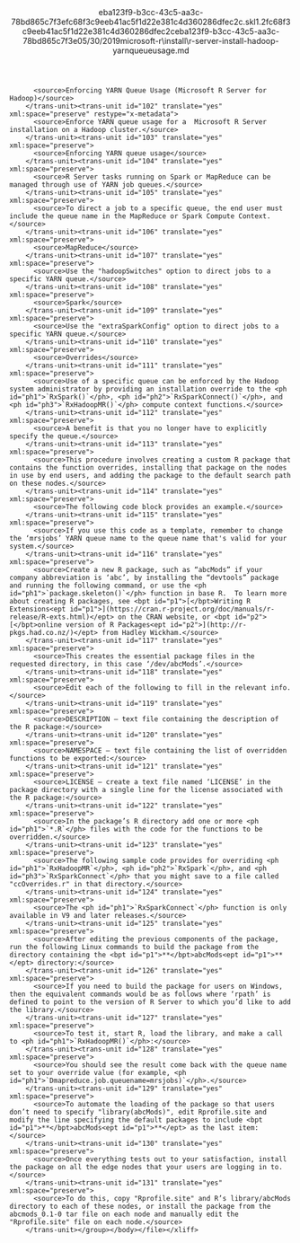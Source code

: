 <?xml version="1.0"?><xliff version="1.2" xmlns="urn:oasis:names:tc:xliff:document:1.2" xmlns:xsi="http://www.w3.org/2001/XMLSchema-instance" xsi:schemaLocation="urn:oasis:names:tc:xliff:document:1.2 xliff-core-1.2-transitional.xsd"><file datatype="xml" original="r-server-install-hadoop-yarnqueueusage.md" source-language="en-US" target-language="en-US"><header><tool tool-id="mdxliff" tool-name="mdxliff" tool-version="1.0-8ab897d" tool-company="Microsoft" /><xliffext:skl_file_name xmlns:xliffext="urn:microsoft:content:schema:xliffextensions">eba123f9-b3cc-43c5-aa3c-78bd865c7f3efc68f3c9eeb41ac5f1d22e381c4d360286dfec2c.skl</xliffext:skl_file_name><xliffext:version xmlns:xliffext="urn:microsoft:content:schema:xliffextensions">1.2</xliffext:version><xliffext:ms.openlocfilehash xmlns:xliffext="urn:microsoft:content:schema:xliffextensions">fc68f3c9eeb41ac5f1d22e381c4d360286dfec2c</xliffext:ms.openlocfilehash><xliffext:ms.sourcegitcommit xmlns:xliffext="urn:microsoft:content:schema:xliffextensions">eba123f9-b3cc-43c5-aa3c-78bd865c7f3e</xliffext:ms.sourcegitcommit><xliffext:ms.lasthandoff xmlns:xliffext="urn:microsoft:content:schema:xliffextensions">05/30/2019</xliffext:ms.lasthandoff><xliffext:ms.openlocfilepath xmlns:xliffext="urn:microsoft:content:schema:xliffextensions">microsoft-r\install\r-server-install-hadoop-yarnqueueusage.md</xliffext:ms.openlocfilepath></header><body><group id="content" extype="content"><trans-unit id="101" translate="yes" xml:space="preserve" restype="x-metadata">
          <source>Enforcing YARN Queue Usage (Microsoft R Server for Hadoop)</source>
        </trans-unit><trans-unit id="102" translate="yes" xml:space="preserve" restype="x-metadata">
          <source>Enforce YARN queue usage for a  Microsoft R Server installation on a Hadoop cluster.</source>
        </trans-unit><trans-unit id="103" translate="yes" xml:space="preserve">
          <source>Enforcing YARN queue usage</source>
        </trans-unit><trans-unit id="104" translate="yes" xml:space="preserve">
          <source>R Server tasks running on Spark or MapReduce can be managed through use of YARN job queues.</source>
        </trans-unit><trans-unit id="105" translate="yes" xml:space="preserve">
          <source>To direct a job to a specific queue, the end user must include the queue name in the MapReduce or Spark Compute Context.</source>
        </trans-unit><trans-unit id="106" translate="yes" xml:space="preserve">
          <source>MapReduce</source>
        </trans-unit><trans-unit id="107" translate="yes" xml:space="preserve">
          <source>Use the "hadoopSwitches" option to direct jobs to a specific YARN queue.</source>
        </trans-unit><trans-unit id="108" translate="yes" xml:space="preserve">
          <source>Spark</source>
        </trans-unit><trans-unit id="109" translate="yes" xml:space="preserve">
          <source>Use the "extraSparkConfig" option to direct jobs to a specific YARN queue.</source>
        </trans-unit><trans-unit id="110" translate="yes" xml:space="preserve">
          <source>Overrides</source>
        </trans-unit><trans-unit id="111" translate="yes" xml:space="preserve">
          <source>Use of a specific queue can be enforced by the Hadoop system administrator by providing an installation override to the <ph id="ph1">`RxSpark()`</ph>, <ph id="ph2">`RxSparkConnect()`</ph>, and <ph id="ph3">`RxHadoopMR()`</ph> compute context functions.</source>
        </trans-unit><trans-unit id="112" translate="yes" xml:space="preserve">
          <source>A benefit is that you no longer have to explicitly specify the queue.</source>
        </trans-unit><trans-unit id="113" translate="yes" xml:space="preserve">
          <source>This procedure involves creating a custom R package that contains the function overrides, installing that package on the nodes in use by end users, and adding the package to the default search path on these nodes.</source>
        </trans-unit><trans-unit id="114" translate="yes" xml:space="preserve">
          <source>The following code block provides an example.</source>
        </trans-unit><trans-unit id="115" translate="yes" xml:space="preserve">
          <source>If you use this code as a template, remember to change the ‘mrsjobs’ YARN queue name to the queue name that's valid for your system.</source>
        </trans-unit><trans-unit id="116" translate="yes" xml:space="preserve">
          <source>Create a new R package, such as “abcMods” if your company abbreviation is ‘abc’, by installing the “devtools” package and running the following command, or use the <ph id="ph1">`package.skeleton()`</ph> function in base R.  To learn more about creating R packages, see <bpt id="p1">[</bpt>Writing R Extensions<ept id="p1">](https://cran.r-project.org/doc/manuals/r-release/R-exts.html)</ept> on the CRAN website, or <bpt id="p2">[</bpt>online version of R Packages<ept id="p2">](http://r-pkgs.had.co.nz/)</ept> from Hadley Wickham.</source>
        </trans-unit><trans-unit id="117" translate="yes" xml:space="preserve">
          <source>This creates the essential package files in the requested directory, in this case ‘/dev/abcMods’.</source>
        </trans-unit><trans-unit id="118" translate="yes" xml:space="preserve">
          <source>Edit each of the following to fill in the relevant info.</source>
        </trans-unit><trans-unit id="119" translate="yes" xml:space="preserve">
          <source>DESCRIPTION – text file containing the description of the R package:</source>
        </trans-unit><trans-unit id="120" translate="yes" xml:space="preserve">
          <source>NAMESPACE – text file containing the list of overridden functions to be exported:</source>
        </trans-unit><trans-unit id="121" translate="yes" xml:space="preserve">
          <source>LICENSE – create a text file named ‘LICENSE’ in the package directory with a single line for the license associated with the R package:</source>
        </trans-unit><trans-unit id="122" translate="yes" xml:space="preserve">
          <source>In the package’s R directory add one or more <ph id="ph1">`*.R`</ph> files with the code for the functions to be overridden.</source>
        </trans-unit><trans-unit id="123" translate="yes" xml:space="preserve">
          <source>The following sample code provides for overriding <ph id="ph1">`RxHadoopMR`</ph>, <ph id="ph2">`RxSpark`</ph>, and <ph id="ph3">`RxSparkConnect`</ph> that you might save to a file called "ccOverrides.r" in that directory.</source>
        </trans-unit><trans-unit id="124" translate="yes" xml:space="preserve">
          <source>The <ph id="ph1">`RxSparkConnect`</ph> function is only available in V9 and later releases.</source>
        </trans-unit><trans-unit id="125" translate="yes" xml:space="preserve">
          <source>After editing the previous components of the package, run the following Linux commands to build the package from the directory containing the <bpt id="p1">**</bpt>abcMods<ept id="p1">**</ept> directory:</source>
        </trans-unit><trans-unit id="126" translate="yes" xml:space="preserve">
          <source>If you need to build the package for users on Windows, then the equivalent commands would be as follows where ‘rpath’ is defined to point to the version of R Server to which you’d like to add the library.</source>
        </trans-unit><trans-unit id="127" translate="yes" xml:space="preserve">
          <source>To test it, start R, load the library, and make a call to <ph id="ph1">`RxHadoopMR()`</ph>:</source>
        </trans-unit><trans-unit id="128" translate="yes" xml:space="preserve">
          <source>You should see the result come back with the queue name set to your override value (for example, <ph id="ph1">`Dmapreduce.job.queuename=mrsjobs)`</ph>.</source>
        </trans-unit><trans-unit id="129" translate="yes" xml:space="preserve">
          <source>To automate the loading of the package so that users don’t need to specify "library(abcMods)", edit Rprofile.site and modify the line specifying the default packages to include <bpt id="p1">**</bpt>abcMods<ept id="p1">**</ept> as the last item:</source>
        </trans-unit><trans-unit id="130" translate="yes" xml:space="preserve">
          <source>Once everything tests out to your satisfaction, install the package on all the edge nodes that your users are logging in to.</source>
        </trans-unit><trans-unit id="131" translate="yes" xml:space="preserve">
          <source>To do this, copy "Rprofile.site" and R’s library/abcMods directory to each of these nodes, or install the package from the abcmods_0.1-0 tar file on each node and manually edit the "Rprofile.site" file on each node.</source>
        </trans-unit></group></body></file></xliff>